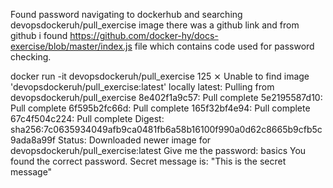 Found password navigating to dockerhub and searching devopsdockeruh/pull_exercise image
there was a github link and from github i found https://github.com/docker-hy/docs-exercise/blob/master/index.js file which contains code used for password checking.

docker run -it devopsdockeruh/pull_exercise                                                                          125 ⨯
Unable to find image 'devopsdockeruh/pull_exercise:latest' locally
latest: Pulling from devopsdockeruh/pull_exercise
8e402f1a9c57: Pull complete 
5e2195587d10: Pull complete 
6f595b2fc66d: Pull complete 
165f32bf4e94: Pull complete 
67c4f504c224: Pull complete 
Digest: sha256:7c0635934049afb9ca0481fb6a58b16100f990a0d62c8665b9cfb5c9ada8a99f
Status: Downloaded newer image for devopsdockeruh/pull_exercise:latest
Give me the password: basics
You found the correct password. Secret message is:
"This is the secret message"
